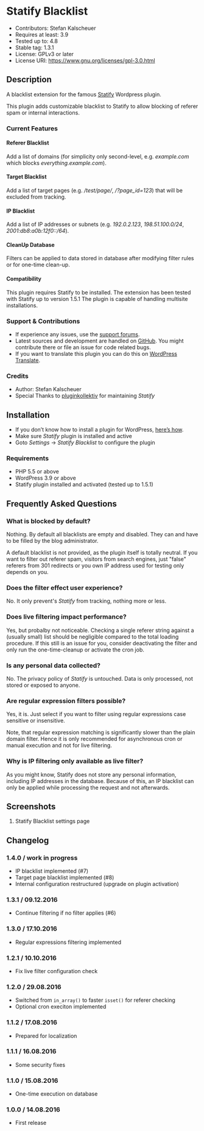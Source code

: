 # Statify Blacklist #
* Contributors:      Stefan Kalscheuer
* Requires at least: 3.9
* Tested up to:      4.8
* Stable tag:        1.3.1
* License:           GPLv3 or later
* License URI:       https://www.gnu.org/licenses/gpl-3.0.html

## Description ##
A blacklist extension for the famous [Statify](https://wordpress.org/plugins/statify/) Wordpress plugin.

This plugin adds customizable blacklist to Statify to allow blocking of referer spam or internal interactions.

### Current Features ##
#### Referer Blacklist ####
Add a list of domains (for simplicity only second-level, e.g. _example.com_ which blocks _everything.example.com_).

#### Target Blacklist ####
Add a list of target pages (e.g. _/test/page/_, _/?page_id=123_) that will be excluded from tracking.

#### IP Blacklist ####
Add a list of IP addresses or subnets (e.g. _192.0.2.123_, _198.51.100.0/24_, _2001:db8:a0b:12f0::/64_).

#### CleanUp Database ####
Filters can be applied to data stored in database after modifying filter rules or for one-time clean-up.

#### Compatibility ####
This plugin requires Statify to be installed. The extension has been tested with Statify up to version 1.5.1
The plugin is capable of handling multisite installations.

### Support & Contributions ###
* If experience any issues, use the [support forums](https://wordpress.org/support/plugin/statify-statify).
* Latest sources and development are handled on [GitHub](https://github.com/stklcode/statify-blacklist). You might contribute there or file an issue for code related bugs.
* If you want to translate this plugin you can do this on [WordPress Translate](https://translate.wordpress.org/projects/wp-plugins/statify-blacklist).

### Credits ###
* Author: Stefan Kalscheuer
* Special Thanks to [pluginkollektiv](https://github.com/pluginkollektiv) for maintaining _Statify_

## Installation ##
* If you don’t know how to install a plugin for WordPress, [here’s how](http://codex.wordpress.org/Managing_Plugins#Installing_Plugins).
* Make sure _Statify_ plugin is installed and active 
* Goto _Settings_ -> _Statify Blacklist_ to configure the plugin

### Requirements ###
* PHP 5.5 or above
* WordPress 3.9 or above
* Statify plugin installed and activated (tested up to 1.5.1)

## Frequently Asked Questions ##

### What is blocked by default? ###
Nothing. By default all blacklists are empty and disabled. They can and have to be filled by the blog administrator.

A default blacklist is not provided, as the plugin itself is totally neutral. If you want to filter out referer spam, 
visitors from search engines, just "false" referers from 301 redirects or you own IP address used for testing only depends on you.

### Does the filter effect user experience? ###
No. It only prevent's _Statify_ from tracking, nothing more or less.

### Does live filtering impact performance? ###
Yes, but probalby not noticeable. Checking a single referer string against a (usually small) list should be negligible compared to the total loading procedure.
If this still is an issue for you, consider deactivating the filter and only run the one-time-cleanup or activate the cron job.
 
### Is any personal data collected? ###
No. The privacy policy of _Statify_ is untouched. Data is only processed, not stored or exposed to anyone.

### Are regular expression filters possible? ###
Yes, it is. Just select if you want to filter using regular expressions case sensitive or insensitive.

Note, that regular expression matching is significantly slower than the plain domain filter. Hence it is only recommended for asynchronous cron or manual execution and not for live filtering.

### Why is IP filtering only available as live filter? ###
As you might know, Statify does not store any personal information, including IP addresses in the database.
Because of this, an IP blacklist can only be applied while processing the request and not afterwards.


## Screenshots ##
1. Statify Blacklist settings page

## Changelog ##

### 1.4.0 / work in progress ###
* IP blacklist implemented (#7)
* Target page blacklist implemented (#8)
* Internal configuration restructured (upgrade on plugin activation)

### 1.3.1 / 09.12.2016 ###
* Continue filtering if no filter applies (#6)

### 1.3.0 / 17.10.2016 ###
* Regular expressions filtering implemented

### 1.2.1 / 10.10.2016 ###
* Fix live filter configuration check

### 1.2.0 / 29.08.2016 ###
* Switched from `in_array()` to faster `isset()` for referer checking
* Optional cron execiton implemented

### 1.1.2 / 17.08.2016 ###
* Prepared for localization

### 1.1.1 / 16.08.2016 ###
* Some security fixes

### 1.1.0 / 15.08.2016 ###
* One-time execution on database

### 1.0.0 / 14.08.2016 ###
* First release

